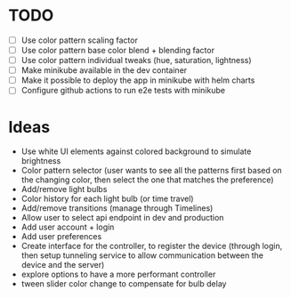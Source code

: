 # TODO

- [ ] Use color pattern scaling factor
- [ ] Use color pattern base color blend + blending factor
- [ ] Use color pattern individual tweaks (hue, saturation, lightness)
- [ ] Make minikube available in the dev container
- [ ] Make it possible to deploy the app in minikube with helm charts
- [ ] Configure github actions to run e2e tests with minikube

# Ideas
- Use white UI elements against colored background to simulate brightness
- Color pattern selector (user wants to see all the patterns first based on the changing color, then select the one that matches the preference)
- Add/remove light bulbs
- Color history for each light bulb (or time travel)
- Add/remove transitions (manage through Timelines)
- Allow user to select api endpoint in dev and production
- Add user account + login
- Add user preferences
- Create interface for the controller, to register the device (through login, then setup tunneling service to allow communication between the device and the server)
- explore options to have a more performant controller
- tween slider color change to compensate for bulb delay
